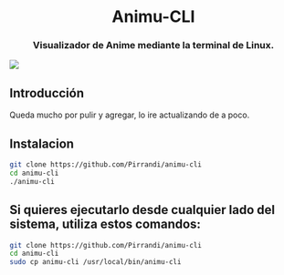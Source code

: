 <h1 align="center">Animu-CLI</h1>
<h3 align="center">Visualizador de Anime mediante la terminal de Linux.</h3>

![](https://i.imgur.com/PKleYQn.png)

## Introducción

Queda mucho por pulir y agregar, lo ire actualizando de a poco.

## Instalacion

```bash
git clone https://github.com/Pirrandi/animu-cli
cd animu-cli
./animu-cli
```


## Si quieres ejecutarlo desde cualquier lado del sistema, utiliza estos comandos:

```bash
git clone https://github.com/Pirrandi/animu-cli
cd animu-cli
sudo cp animu-cli /usr/local/bin/animu-cli
```
